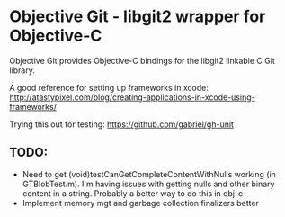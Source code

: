 # Objective Git - libgit2 wrapper for Objective-C
Objective Git provides Objective-C bindings for the libgit2 linkable C Git library. 

A good reference for setting up frameworks in xcode:
http://atastypixel.com/blog/creating-applications-in-xcode-using-frameworks/

Trying this out for testing:
https://github.com/gabriel/gh-unit

## TODO: 
- Need to get (void)testCanGetCompleteContentWithNulls working (in GTBlobTest.m).
I'm having issues with getting nulls and other binary content in a string. Probably
a better way to do this in obj-c
- Implement memory mgt and garbage collection finalizers better
